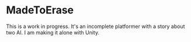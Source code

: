 # MadeToErase
This is a work in progress. It's an incomplete platformer with a story about two AI. I am making it alone with Unity.
